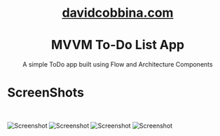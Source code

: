 <h1 align="center">
  <a href="http://davidcobbina.com" target="_blank">davidcobbina.com</a>
</h1>

<h1 align="center">
 MVVM To-Do List App
</h1>

<p align="center">
    A simple ToDo app built using Flow and Architecture Components
</p>


# ScreenShots
<br/>

![Screenshot](screenshots/list_tasks.jpg)
![Screenshot](screenshots/search.jpg)
![Screenshot](screenshots/sort.jpg)
![Screenshot](screenshots/edit_task.jpg)
